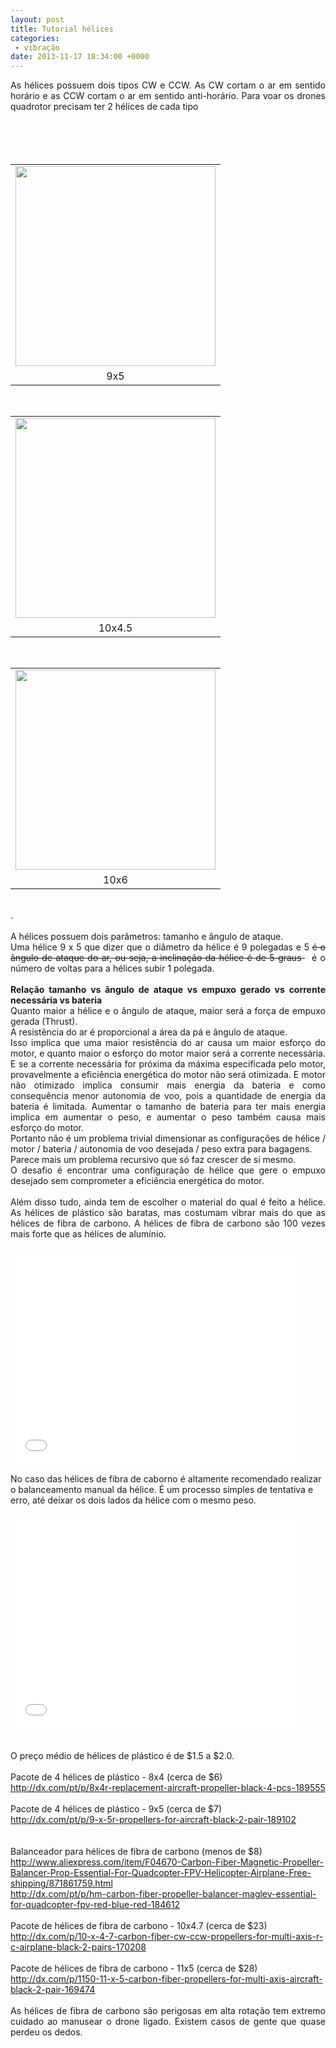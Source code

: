 ```yaml
---
layout: post
title: Tutorial hélices 
categories:
 - vibração
date: 2013-11-17 18:34:00 +0000
---
```


<div style="text-align: justify;">
As hélices possuem dois tipos CW e CCW. As CW cortam o ar em sentido horário e as CCW cortam o ar em sentido anti-horário. Para voar os drones quadrotor precisam ter 2 hélices de cada tipo</div>

<div style="text-align: justify;">
<br/>
<a name="more"></a><br/>
<br/>
<br/>
<table align="center" cellpadding="0" cellspacing="0" class="tr-caption-container" style="margin-left: auto; margin-right: auto; text-align: center;"><tbody>
<tr><td style="text-align: center;"><a href="http://4.bp.blogspot.com/-KSuqMQuHv0c/UlicVw5I1RI/AAAAAAAAmhI/x9KSpzgtDzQ/s1600/helice-9x5-sku_189168_3.jpg" imageanchor="1" style="margin-left: auto; margin-right: auto;"><img border="0" height="320" src="http://4.bp.blogspot.com/-KSuqMQuHv0c/UlicVw5I1RI/AAAAAAAAmhI/x9KSpzgtDzQ/s320/helice-9x5-sku_189168_3.jpg" width="320"/></a></td></tr>
<tr><td class="tr-caption" style="text-align: center;">9x5</td></tr>
</tbody></table>
<br/>
<table align="center" cellpadding="0" cellspacing="0" class="tr-caption-container" style="margin-left: auto; margin-right: auto; text-align: center;"><tbody>
<tr><td style="text-align: center;"><a href="http://2.bp.blogspot.com/-At5fELe19JE/UlicY2_WQeI/AAAAAAAAmhQ/MQ3wO6rrAHU/s1600/helice-10x4.5-sku_189168_3.jpg" imageanchor="1" style="margin-left: auto; margin-right: auto;"><img border="0" height="320" src="http://2.bp.blogspot.com/-At5fELe19JE/UlicY2_WQeI/AAAAAAAAmhQ/MQ3wO6rrAHU/s320/helice-10x4.5-sku_189168_3.jpg" width="320"/></a></td></tr>
<tr><td class="tr-caption" style="text-align: center;">10x4.5</td></tr>
</tbody></table>
<br/>
<table align="center" cellpadding="0" cellspacing="0" class="tr-caption-container" style="margin-left: auto; margin-right: auto; text-align: center;"><tbody>
<tr><td style="text-align: center;"><a href="http://2.bp.blogspot.com/-pHwGyrI1D8A/UlicbSgNPEI/AAAAAAAAmhY/Jh4LkjLXGeg/s1600/helice-10x6.0-sku_189168_3.jpg" imageanchor="1" style="margin-left: auto; margin-right: auto;"><img border="0" height="320" src="http://2.bp.blogspot.com/-pHwGyrI1D8A/UlicbSgNPEI/AAAAAAAAmhY/Jh4LkjLXGeg/s320/helice-10x6.0-sku_189168_3.jpg" width="320"/></a></td></tr>
<tr><td class="tr-caption" style="text-align: center;">10x6</td></tr>
</tbody></table>
<br/></div>

<div style="text-align: justify;">
.</div>

<div style="text-align: justify;">
<br/></div>

<div style="text-align: justify;">
A hélices possuem dois parâmetros: tamanho e ângulo de ataque.</div>

<div style="text-align: justify;">
Uma hélice 9 x 5 que dizer que o diâmetro da hélice é 9 polegadas e 5 <strike>é o ângulo de ataque do ar, ou seja, a inclinação da hélice é de 5 graus </strike>&nbsp; é o número de voltas para a hélices subir 1 polegada.</div>

<div style="text-align: justify;">
<br/></div>

<div style="text-align: justify;">
<b>Relação tamanho vs ângulo de ataque vs empuxo gerado vs corrente necessária vs bateria</b></div>

<div style="text-align: justify;">
Quanto maior a hélice e o ângulo de ataque, maior será a força de empuxo gerada (Thrust).</div>

<div style="text-align: justify;">
A resistência do ar é proporcional a área da pá e ângulo de ataque.</div>

<div style="text-align: justify;">
Isso implica que uma maior resistência do ar causa um maior esforço do motor, e quanto maior o esforço do motor maior será a corrente necessária. E se a corrente necessária for próxima da máxima especificada pelo motor, provavelmente a eficiência energética do motor não será otimizada. E motor não otimizado implica consumir mais energia da bateria e como consequência menor autonomia de voo, pois a quantidade de energia da bateria é limitada. Aumentar o tamanho de bateria para ter mais energia implica em aumentar o peso, e aumentar o peso também causa mais esforço do motor.</div>

<div style="text-align: justify;">
Portanto não é um problema trivial dimensionar as configurações de hélice / motor / bateria / autonomia de voo desejada / peso extra para bagagens.</div>

<div style="text-align: justify;">
Parece mais um problema recursivo que só faz crescer de si mesmo.</div>

<div style="text-align: justify;">
O desafio é encontrar uma configuração de hélice que gere o empuxo desejado sem comprometer a eficiência energética do motor.<br/>
<br/>
Além disso tudo, ainda tem de escolher o material do qual é feito a hélice. As hélices de plástico são baratas, mas costumam vibrar mais do que as hélices de fibra de carbono. A hélices de fibra de carbono são 100 vezes mais forte que as hélices de alumínio.<br/>
<br/></div>

<iframe allowfullscreen="" frameborder="0" height="344" src="//www.youtube.com/embed/dkQqD96AEd4" width="459"></iframe>

  

No caso das hélices de fibra de caborno é altamente recomendado realizar o balanceamento manual da hélice.
É um processo simples de tentativa e erro, até deixar os dois lados da hélice com o mesmo peso.

<iframe allowfullscreen="" frameborder="0" height="344" src="//www.youtube.com/embed/IrPcqL2OHb8" width="459"></iframe>

  

<div style="text-align: justify;">
<br/>
<br/>
O preço médio de hélices de plástico é de $1.5 a $2.0.</div>

<div style="text-align: justify;">
<br/>
Pacote de 4 hélices de plástico - 8x4 (cerca de $6)<br/>
<a href="http://dx.com/pt/p/8x4r-replacement-aircraft-propeller-black-4-pcs-189555">http://dx.com/pt/p/8x4r-replacement-aircraft-propeller-black-4-pcs-189555</a><br/>
<br/>
Pacote de 4 hélices de plástico - 9x5 (cerca de $7)<br/>
<a href="http://dx.com/pt/p/9-x-5r-propellers-for-aircraft-black-2-pair-189102">http://dx.com/pt/p/9-x-5r-propellers-for-aircraft-black-2-pair-189102</a><br/>
<br/>
<br/>
Balanceador para hélices de fibra de carbono (menos de $8)<br/>
<a href="http://www.aliexpress.com/item/F04670-Carbon-Fiber-Magnetic-Propeller-Balancer-Prop-Essential-For-Quadcopter-FPV-Helicopter-Airplane-Free-shipping/871861759.html">http://www.aliexpress.com/item/F04670-Carbon-Fiber-Magnetic-Propeller-Balancer-Prop-Essential-For-Quadcopter-FPV-Helicopter-Airplane-Free-shipping/871861759.html</a><br/>
<a href="http://dx.com/pt/p/hm-carbon-fiber-propeller-balancer-maglev-essential-for-quadcopter-fpv-red-blue-red-184612">http://dx.com/pt/p/hm-carbon-fiber-propeller-balancer-maglev-essential-for-quadcopter-fpv-red-blue-red-184612</a><br/>
<br/>
Pacote de hélices de fibra de carbono - 10x4.7 (cerca de $23)<br/>
<div>
<a href="http://dx.com/p/10-x-4-7-carbon-fiber-cw-ccw-propellers-for-multi-axis-r-c-airplane-black-2-pairs-170208">http://dx.com/p/10-x-4-7-carbon-fiber-cw-ccw-propellers-for-multi-axis-r-c-airplane-black-2-pairs-170208</a></div>
<br/>
Pacote de hélices de fibra de carbono - 11x5 (cerca de $28)<br/>
<a href="http://dx.com/p/1150-11-x-5-carbon-fiber-propellers-for-multi-axis-aircraft-black-2-pair-169474">http://dx.com/p/1150-11-x-5-carbon-fiber-propellers-for-multi-axis-aircraft-black-2-pair-169474</a><br/>
<br/>
As hélices de fibra de carbono são perigosas em alta rotação tem extremo cuidado ao manusear o drone ligado. Existem casos de gente que quase perdeu os dedos.<br/>
<br/>
<br/>
<br/></div>